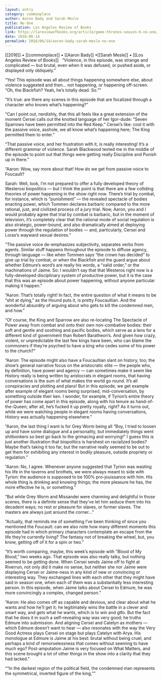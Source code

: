 ```yaml
---
layout: entry
category: commonplace
author: Aaron Bady and Sarah Mesle
title: No One
publication: Los Angeles Review of Books
link: https://lareviewofbooks.org/article/game-thrones-season-6-no-one/
date: 2016-06-14
permalink: 2016/06/14/aaron-bady-sarah-mesle-no-one
---
```


[[2016]] • [[commonplace]] • [[Aaron Bady]] •[[Sarah Mesle]] • [[Los Angeles Review of Books]]
 
“Violence, in this episode, was strange and complicated — but brutal, even when it was defused, or pushed aside, or displayed only obliquely.”

“Yes! This episode was all about things happening somewhere else, about violence suggested and then… not happening, or happening off-screen. “Oh, the Blackfish? Yeah, he’s totally dead. So.””

“It’s true: are there any scenes in this episode that are focalized through a character who knows what’s happening?”

“Can I point out, nerdishly, that this all feels like a great extension of the moment Cersei calls out the knotted language of her Igor-dude: “Seven Sparrows have been permitted into the Red Keep.” Cersei’s like: cool it with the passive voice, asshole, we all know what’s happening here; The King permitted them to enter.”

“That passive voice, and her frustration with it, is really interesting! It’s a different grammar of violence. Sarah Blackwood texted me in the middle of the episode to point out that things were getting really Discipline and Punish up in there.”

“Aaron: Wow, say more about that! How do we get from passive voice to Foucault?

Sarah: Well, look, I’m not prepared to offer a fully developed theory of Westerosi biopolitics — but I think the point is that there are a few colliding theories of power happening in the show right now. There’s trial by combat, for instance, which is “punishment” — the revealed spectacle of bodies enacting power, which Tommen declares barbaric compared to the more rational, just, and civilized process of a jury trial. Now, Aaron, you and I would probably agree that trial by combat is barbaric, but in the moment of television, it’s completely clear that the rational mode of social regulation is also strategic, power-bound, and also dramatically aimed at deploying power through the regulation of bodies — and, particularly, Cersei and Loras’s wayward sexual desires.”

“The passive voice de-emphasizes subjectivity, separates verbs from agents. Similar stuff happens throughout the episode to diffuse agency, through language — like when Tommen says “the crown has decided” to give up trial by combat, or when the Blackfish and the guard argue about whether Edmure’s word’s are really his words, a “valid order,” or the machinations of Jaime. So: I wouldn’t say that that Westeros right now is a fully-developed disciplinary system of productive power, but it is the case that this was an episode about power happening, without anyone particular making it happen.”

“Aaron: That’s totally right! In fact, the entire question of what it means to be “shit at dying,” as the Hound puts it, is pretty Foucaultian. And the wonderful absurdity of arguing about who gets to kill the condemned men, and how.”

“Of course, the King and Sparrow are also re-locating The Spectacle of Power away from combat and onto their own non-combative bodies: their soft and gentle and soothing and pacific bodies, which serve as a lens for a different kind of government than Robert Baratheon’s. And given how crazy, violent, or unpredictable the last few kings have been, who can blame the commoners if they’re psyched to have a king who cedes some of his power to the church?”

“Aaron: The episode might also have a Foucaultian slant on history, too; the show’s general narrative focus on the aristocratic elite — the people who, by definition, have power and agency — can sometimes make it seem like History really is being written by aristocrats in elegant rooms, that having conversations is the sum of what makes the world go round. It’s all conspiracies and plotting and plans! But in this episode, we get example after example of elegant rooms being surprised, mid-conversation, by something outside their ken. I wonder, for example, if Tyrion’s entire theory of power has come apart in this episode, along with his tenure as hand-of-the-Queen; after all, he’s fucked it up pretty royally, right? As it turns out, while we were watching people in elegant rooms having conversations, History was actually happening elsewhere.”

“Aaron, the last thing I want is for Grey Worm being all “Boy, I tried to loosen up and have some dialogue and a personality, but immediately things went shitbonkers so best go back to the grimacing and worrying!” I guess this is just another illustration that biopolitics is harshest on racialized bodies? Maybe that’s taking it too far, but the narrative really seemed to be out to get them for exhibiting any interest in bodily pleasure, outside propriety or regulation.”

“Aaron: No, I agree. Whenever anyone suggested that Tyrion was wasting his life in the taverns and brothels, we were always meant to side with Tyrion: the audience is supposed to be 100% pro-jouissance with him. His whole thing is drinking and knowing things; the more pleasure he has, the more effective he is, or something.”

“But while Grey Worm and Missandei were charming and delightful in those scenes, there is a definite sense that they’ve let him seduce them into his decadent ways; no rest or pleasure for slaves, or former slaves. The masters are always just around the corner…”

“Actually, that reminds me of something I’ve been thinking of since you mentioned the Foucault: can we also note how many different moments this episode had in which primary characters contemplate an escape from the life they’re currently living? The fantasy not of breaking the wheel, but, you know, getting off of it for a spin or two.”

“It’s worth comparing, maybe, this week’s episode with “Blood of My Blood,” two weeks ago. That episode was also really talky, but nothing seemed to be getting done. When Cersei sends Jaime off to fight at Riverrun, not only did it make no sense, but neither she nor Jaime were displaying Cersei or Jaime-ness in any kind of new or convincing or interesting way. They exchanged lines with each other that they might have said in season one, when each of them was a substantially less interesting person. In this episode, when Jaime talks about Cersei to Edmure, he was more convincingly a complex, changed person.”

“Aaron: He also comes off as capable and devious, and clear about what he wants and how he’ll get it; he legitimately wins the battle in a clever and smart way, and gets what he wants, which is to win and gtfo. But the fact that he does it in such a self-revealing way was very good; he truths Edmure into submission. And aligning Cersei and Catelyn as mothers — which Edmure doesn’t want to hear — also resonates with the way the Very Good Actress plays Cersei on stage but plays Catelyn with Arya. His monologue at Edmure is Jaime at his best: brutal without being cruel, and perhaps a kind of remorselessness that comes without seeming to have much ego? Post-amputation Jaime is very focused on What Matters, and this scene brought a lot of other things in the show into a clarity that they had lacked.”

““In the darkest region of the political field, the condemned man represents the symmetrical, inverted figure of the king,””
